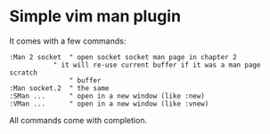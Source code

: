 # Simple vim man plugin

It comes with a few commands:
```viml
:Man 2 socket  " open socket socket man page in chapter 2
	       " it will re-use current buffer if it was a man page scratch
               " buffer
:Man socket.2  " the same
:SMan ...      " open in a new window (like :new)
:VMan ...      " open in a new window (like :vnew)
```

All commands come with completion.
